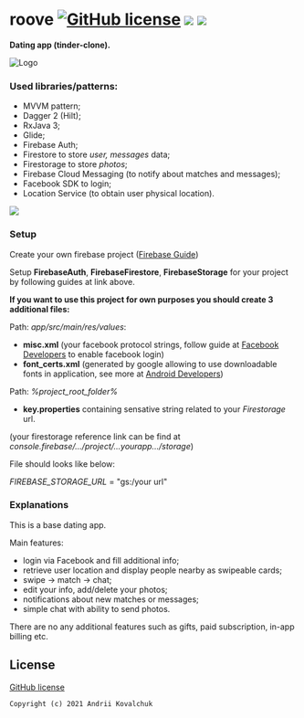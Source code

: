 # roove  [![GitHub license](https://img.shields.io/github/license/muramrr/roove)](https://github.com/muramrr/roove/blob/master/LICENSE) [![](https://img.shields.io/badge/minSDK-21-blue)](https://shields.io/) [![](https://img.shields.io/badge/targetSDK-30-dark_green)](https://shields.io/)

**Dating app (tinder-clone).**

![Logo](https://github.com/muramrr/roove/blob/master/media/roove_logo_1024_500.png)


### Used libraries/patterns:
* MVVM pattern;
* Dagger 2 (Hilt);
* RxJava 3;
* Glide;
* Firebase Auth;
* Firestore to store *user, messages* data;
* Firestorage to store *photos*;
* Firebase Cloud Messaging (to notify about matches and messages);
* Facebook SDK to login;
* Location Service (to obtain user physical location).


[![](https://github.com/muramrr/roove/blob/master/media/google-play-badge.png)](https://play.google.com/store/apps/details?id=com.mmdev.roove)



### Setup

Create your own firebase project ([Firebase Guide](https://firebase.google.com/docs/android/setup))

Setup **FirebaseAuth**, **FirebaseFirestore**, **FirebaseStorage** for your project by following guides at link above.

**If you want to use this project for own purposes you should create 3 additional files:**

Path: *app/src/main/res/values*:
* **misc.xml** (your facebook protocol strings, follow guide at [Facebook Developers](https://developers.facebook.com/docs/facebook-login/android/) to enable facebook login)
* **font_certs.xml** (generated by google allowing to use downloadable fonts in application, see more at [Android Developers](https://developer.android.com/guide/topics/ui/look-and-feel/downloadable-fonts))

Path: *%project_root_folder%*
* **key.properties** containing sensative string related to your *Firestorage* url. 

(your firestorage reference link can be find at *console.firebase/.../project/...yourapp.../storage*)

File should looks like below:

 *FIREBASE_STORAGE_URL* = "gs:/your url" 
 

### Explanations

This is a base dating app.

Main features:
* login via Facebook and fill additional info;
* retrieve user location and display people nearby as swipeable cards;
* swipe -> match -> chat;
* edit your info, add/delete your photos;
* notifications about new matches or messages;
* simple chat with ability to send photos.

There are no any additional features such as gifts, paid subscription, in-app billing etc.

## License

[GitHub license](https://github.com/muramrr/roove/blob/master/LICENSE)


```
Copyright (c) 2021 Andrii Kovalchuk
```
